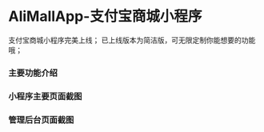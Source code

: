 # AliMallApp-支付宝商城小程序

支付宝商城小程序完美上线；
已上线版本为简洁版，可无限定制你能想要的功能哦；

### 主要功能介绍

### 小程序主要页面截图


### 管理后台页面截图
